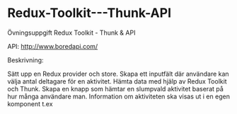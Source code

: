 # Redux-Toolkit---Thunk-API

Övningsuppgift Redux Toolkit - Thunk & API

API: http://www.boredapi.com/

Beskrivning: 

Sätt upp en Redux provider och store.
Skapa ett inputfält där användare kan välja antal deltagare för en aktivitet.
Hämta data med hjälp av Redux Toolkit och Thunk.
Skapa en knapp som hämtar en slumpvald aktivitet baserat på hur många användare man. Information om aktiviteten ska visas ut i en egen komponent t.ex <Activity/>
